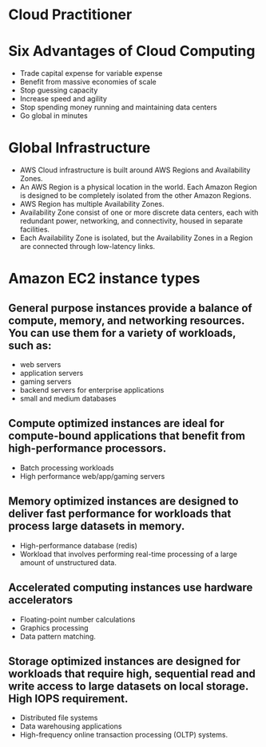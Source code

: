 # Cloud Practitioner

# Six Advantages of Cloud Computing

* Trade capital expense for variable expense
* Benefit from massive economies of scale
* Stop guessing capacity
* Increase speed and agility
* Stop spending money running and maintaining data centers
* Go global in minutes

# Global Infrastructure

* AWS Cloud infrastructure is built around AWS Regions and Availability Zones.
* An AWS Region is a physical location in the world. Each Amazon Region is designed to be completely isolated from the other Amazon Regions.
* AWS Region has multiple Availability Zones.
* Availability Zone consist of one or more discrete data centers, each with redundant power, networking, and connectivity, housed in separate facilities.
* Each Availability Zone is isolated, but the Availability Zones in a Region are connected through low-latency links.

# Amazon EC2 instance types

## General purpose instances provide a **balance** of compute, memory, and networking resources. You can use them for a variety of workloads, such as:

* web servers
* application servers
* gaming servers
* backend servers for enterprise applications
* small and medium databases

## Compute optimized instances are ideal for **compute-bound applications** that benefit from **high-performance processors**.

* Batch processing workloads
* High performance web/app/gaming servers

## Memory optimized instances are designed to deliver fast performance for workloads that process **large datasets in memory**. 

* High-performance database (redis)
* Workload that involves performing real-time processing of a large amount of unstructured data.

## Accelerated computing instances use hardware accelerators

* Floating-point number calculations
* Graphics processing
* Data pattern matching.

## Storage optimized instances are designed for workloads that require **high, sequential read and write access to large datasets on local storage**. High IOPS requirement.

* Distributed file systems
* Data warehousing applications
* High-frequency online transaction processing (OLTP) systems.





